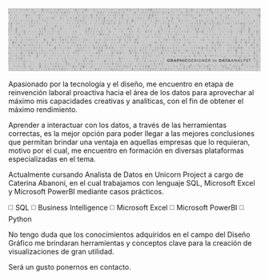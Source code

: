 <div id="header" align="center">
  <img src="https://github.com/wmk3com/wmk3com/blob/main/header.jpg"/>
</div>

Apasionado por la tecnología y el diseño, me encuentro en etapa de reinvención laboral proactiva hacia el área de los datos para aprovechar al máximo mis capacidades creativas y analíticas, con el fin de obtener el máximo rendimiento.

Aprender a interactuar con los datos, a través de las herramientas correctas, es la mejor opción para poder llegar a las mejores conclusiones que permitan brindar una ventaja en aquellas empresas que lo requieran, motivo por el cual, me encuentro en formación en diversas plataformas especializadas en el tema.

Actualmente cursando Analista de Datos en Unicorn Project a cargo de Caterina Abanoni, en el cual trabajamos con lenguaje SQL, Microsoft Excel y Microsoft PowerBI mediante casos prácticos.

◻️ SQL 
◻️ Business Intelligence 
◻️ Microsoft Excel 
◻️ Microsoft PowerBI 
◻️ Python

No tengo duda que los conocimientos adquiridos en el campo del Diseño Gráfico me brindaran herramientas y conceptos clave para la creación de visualizaciones de gran utilidad.

Será un gusto ponernos en contacto.
